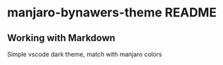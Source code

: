 # manjaro-bynawers-theme README

## Working with Markdown

Simple vscode dark theme, match with manjaro colors
